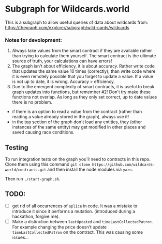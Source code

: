 # Subgraph for Wildcards.world

This is a subgraph to allow useful queries of data about wildcards from: https://thegraph.com/explorer/subgraph/wild-cards/wildcards

### Notes for devolopment:

1. Always take values from the smart contract if they are available rather than trying to calculate them yourself. The smart contract is the ultimate source of truth, your calculations can have errors!
2. The graph isn't about efficiency, it is about accuracy. Rather write code that updates the same value 10 times (correctly), than write code where it is even remotely possible that you forget to update a value. If a value is not up to date, it is wrong. Accuracy > efficiency.
3. Due to the emergent complexity of smart contracts, it is useful to break graph updates into functions, but remember #2! Don't try make these functions not overlap. As long as they only set correct, up to date values there is no problem.

- if there is an option to read a value from the contract (rather than reading a value already stored in the graph), always use it!
- in the top section of the graph don't load any entities, they (other instances of the same entity) may get modified in other places and saved causing race conditions.

## Testing

To run integration tests on the graph you'll need to contracts in this repo. Clone them using this command `git clone https://github.com/wildcards-world/contracts.git` and then install the node modules via `yarn`.

Then run `./start-graph.sh`.

## TODO:

- [ ] get rid of all occurrences of `splice` in code. It was a mistake to introduce it since it performs a mutation. (introduced during a hackathon, forgive me).
- [ ] Make a distinction between `lastUpdated` and `timeLastCollectedPatron`. For example changing the price doesn't update `timeLastCollectedPatron` on the contract. This was causing some issues...
